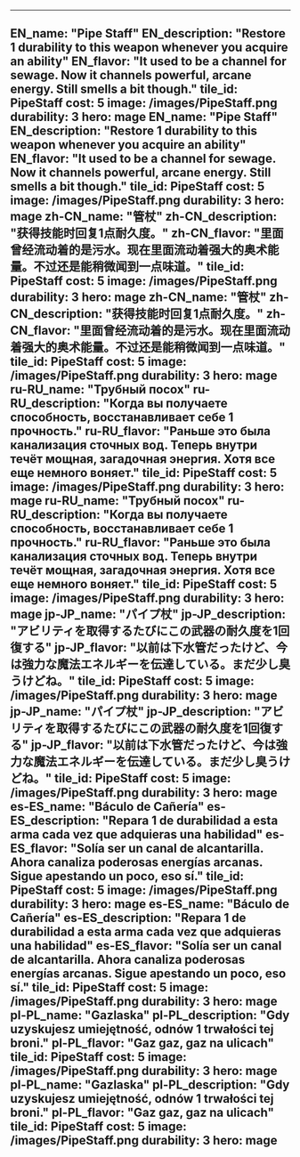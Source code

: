 ---

EN_name: "Pipe Staff"
EN_description: "Restore 1 durability to this weapon whenever you acquire an ability"
EN_flavor: "It used to be a channel for sewage. Now it channels powerful, arcane energy. Still smells a bit though."
tile_id: PipeStaff
cost: 5
image: /images/PipeStaff.png
durability: 3
hero: mage
EN_name: "Pipe Staff"
EN_description: "Restore 1 durability to this weapon whenever you acquire an ability"
EN_flavor: "It used to be a channel for sewage. Now it channels powerful, arcane energy. Still smells a bit though."
tile_id: PipeStaff
cost: 5
image: /images/PipeStaff.png
durability: 3
hero: mage
zh-CN_name: "管杖"
zh-CN_description: "获得技能时回复1点耐久度。"
zh-CN_flavor: "里面曾经流动着的是污水。现在里面流动着强大的奥术能量。不过还是能稍微闻到一点味道。"
tile_id: PipeStaff
cost: 5
image: /images/PipeStaff.png
durability: 3
hero: mage
zh-CN_name: "管杖"
zh-CN_description: "获得技能时回复1点耐久度。"
zh-CN_flavor: "里面曾经流动着的是污水。现在里面流动着强大的奥术能量。不过还是能稍微闻到一点味道。"
tile_id: PipeStaff
cost: 5
image: /images/PipeStaff.png
durability: 3
hero: mage
ru-RU_name: "Трубный посох"
ru-RU_description: "Когда вы получаете способность, восстанавливает себе 1 прочность."
ru-RU_flavor: "Раньше это была канализация сточных вод. Теперь внутри течёт мощная, загадочная энергия. Хотя все еще немного воняет."
tile_id: PipeStaff
cost: 5
image: /images/PipeStaff.png
durability: 3
hero: mage
ru-RU_name: "Трубный посох"
ru-RU_description: "Когда вы получаете способность, восстанавливает себе 1 прочность."
ru-RU_flavor: "Раньше это была канализация сточных вод. Теперь внутри течёт мощная, загадочная энергия. Хотя все еще немного воняет."
tile_id: PipeStaff
cost: 5
image: /images/PipeStaff.png
durability: 3
hero: mage
jp-JP_name: "パイプ杖"
jp-JP_description: "アビリティを取得するたびにこの武器の耐久度を1回復する"
jp-JP_flavor: "以前は下水管だったけど、今は強力な魔法エネルギーを伝達している。まだ少し臭うけどね。"
tile_id: PipeStaff
cost: 5
image: /images/PipeStaff.png
durability: 3
hero: mage
jp-JP_name: "パイプ杖"
jp-JP_description: "アビリティを取得するたびにこの武器の耐久度を1回復する"
jp-JP_flavor: "以前は下水管だったけど、今は強力な魔法エネルギーを伝達している。まだ少し臭うけどね。"
tile_id: PipeStaff
cost: 5
image: /images/PipeStaff.png
durability: 3
hero: mage
es-ES_name: "Báculo de Cañería"
es-ES_description: "Repara 1 de durabilidad a esta arma cada vez que adquieras una habilidad"
es-ES_flavor: "Solía ser un canal de alcantarilla. Ahora canaliza poderosas energías arcanas. Sigue apestando un poco, eso sí."
tile_id: PipeStaff
cost: 5
image: /images/PipeStaff.png
durability: 3
hero: mage
es-ES_name: "Báculo de Cañería"
es-ES_description: "Repara 1 de durabilidad a esta arma cada vez que adquieras una habilidad"
es-ES_flavor: "Solía ser un canal de alcantarilla. Ahora canaliza poderosas energías arcanas. Sigue apestando un poco, eso sí."
tile_id: PipeStaff
cost: 5
image: /images/PipeStaff.png
durability: 3
hero: mage
pl-PL_name: "Gazlaska"
pl-PL_description: "Gdy uzyskujesz umiejętność, odnów 1 trwałości tej broni."
pl-PL_flavor: "Gaz gaz, gaz na ulicach"
tile_id: PipeStaff
cost: 5
image: /images/PipeStaff.png
durability: 3
hero: mage
pl-PL_name: "Gazlaska"
pl-PL_description: "Gdy uzyskujesz umiejętność, odnów 1 trwałości tej broni."
pl-PL_flavor: "Gaz gaz, gaz na ulicach"
tile_id: PipeStaff
cost: 5
image: /images/PipeStaff.png
durability: 3
hero: mage
---